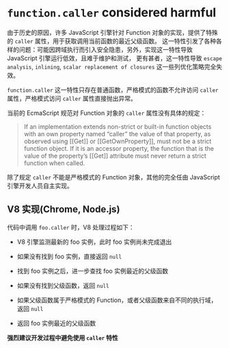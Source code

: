 # `function.caller` considered harmful

由于历史的原因，许多 JavaScript 引擎针对 Function 对象的实现，提供了特殊的 `caller` 属性，用于获取调用当前函数的最近父级函数。
这一特性引发了各种各样的问题：可能因跨域执行而引入安全隐患，另外，实现这一特性导致 JavaScript 引擎运行低效，且难于维护和测试，
更有甚者，这一特性导致 `escape analysis`, `inlining`, `scalar replacement of closures` 这一些列优化策略完全失效。

`function.caller` 这一特性只存在普通函数，严格模式的函数不允许访问 `caller` 属性，严格模式访问 `caller` 属性直接抛出异常。

当前的 EcmaScript 规范对 Function 对象的 `caller` 属性没有具体的规定：

> If an implementation extends non-strict or built-in function objects with an own property named “caller”
> the value of that property, as observed using [[Get]] or [[GetOwnProperty]], must not be a strict function object.
> If it is an accessor property, the function that is the value of the property’s [[Get]] attribute 
> must never return a strict function when called.

除了规定 `caller` 不能是严格模式的 Function 对象，其他的完全任由 JavaScript 引擎开发人员自主实现。


## V8 实现(Chrome, Node.js)

代码中调用 `foo.caller` 时，V8 处理过程如下：

- V8 引擎监测最新的 foo 实例，此时 foo 实例尚未完成退出

- 如果没有找到 foo 实例，直接返回 `null`

- 找到 foo 实例之后，进一步查找 foo 实例最近的父级函数

- 如果没有找到父级函数，返回 `null`

- 如果父级函数属于严格模式的 Function，或者父级函数来自不同的执行域，返回 `null`

- 返回 foo 实例最近的父级函数


**强烈建议开发过程中避免使用 `caller` 特性**